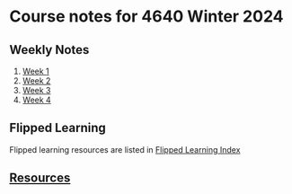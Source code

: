 # Course notes for 4640 Winter 2024

## Weekly Notes

1. [Week 1](notes/w01.md)
1. [Week 2](notes/w02.md)
1. [Week 3](notes/w03.md)
1. [Week 4](notes/w04.md)

## Flipped Learning

Flipped learning resources are listed in [Flipped Learning Index](notes/flipped_learning.md)

## [Resources](notes/resources.md)

